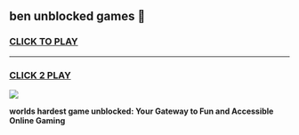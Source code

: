 
## ben unblocked games 👋
<h3>
<a href="https://premium.freeplayer.one?title=ben_unblocked_games&ref=13F">CLICK TO PLAY</a></h3>
<hr>

<h3>
<a href="https://premium.freeplayer.one?title=ben_unblocked_games&ref=13F">CLICK 2 PLAY</a>
  
</h3>

<a href="https://premium.freeplayer.one?title=ben_unblocked_games&ref=12F/"><img src="https://clearcache.store/games.png"></a>


**worlds hardest game unblocked: Your Gateway to Fun and Accessible Online Gaming**
